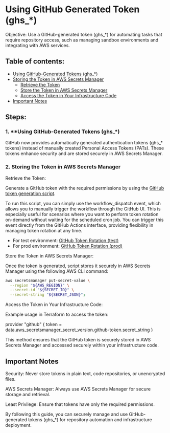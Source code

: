 # Using GitHub Generated Token (ghs_*)

Objective: Use a GitHub-generated token (ghs_*) for automating tasks that require repository access, such as managing sandbox environments and integrating with AWS services.

## Table of contents:

- [Using GitHub-Generated Tokens (ghs_*)](#using-github-generated-tokens-ghs_)
- [Storing the Token in AWS Secrets Manager](#storing-the-token-in-aws-secrets-manager)
  - [Retrieve the Token](#retrieve-the-token)
  - [Store the Token in AWS Secrets Manager](#store-the-token-in-aws-secrets-manager)
  - [Access the Token in Your Infrastructure Code](#access-the-token-in-your-infrastructure-code)
- [Important Notes](#important-notes)

## Steps:

### 1. **Using GitHub-Generated Tokens (ghs_*)

GitHub now provides automatically generated authentication tokens (ghs_* tokens) instead of manually created Personal Access Tokens (PATs). These tokens enhance security and are stored securely in AWS Secrets Manager.

### 2. Storing the Token in AWS Secrets Manager
Retrieve the Token:

Generate a GitHub token with the required permissions by using the [GitHub token generation script](aws/scripts/sh/rotate_github_token.sh).

To run this script, you can simply use the workflow_dispatch event, which allows you to manually trigger the workflow through the GitHub UI. This is especially useful for scenarios where you want to perform token rotation on-demand without waiting for the scheduled cron job. You can trigger this event directly from the GitHub Actions interface, providing flexibility in managing token rotation at any time.

- For test environment: [GitHub Token Rotation (test)](.github/workflows/github-token-rotation-test.yml)
- For prod environment: [GitHub Token Rotation (prod)](.github/workflows/github-token-rotation-prod.yml)

Store the Token in AWS Secrets Manager:

Once the token is generated, script stores it securely in AWS Secrets Manager using the following AWS CLI command:

```bash
aws secretsmanager put-secret-value \
  --region "${AWS_REGION}" \
  --secret-id "${SECRET_ID}" \
  --secret-string "${SECRET_JSON}";
```

Access the Token in Your Infrastructure Code:

Example usage in Terraform to access the token:

provider "github" {
  token = data.aws_secretsmanager_secret_version.github-token.secret_string
}

This method ensures that the GitHub token is securely stored in AWS Secrets Manager and accessed securely within your infrastructure code.

## Important Notes

Security: Never store tokens in plain text, code repositories, or unencrypted files.

AWS Secrets Manager: Always use AWS Secrets Manager for secure storage and retrieval.

Least Privilege: Ensure that tokens have only the required permissions.

By following this guide, you can securely manage and use GitHub-generated tokens (ghs_*) for repository automation and infrastructure deployment.